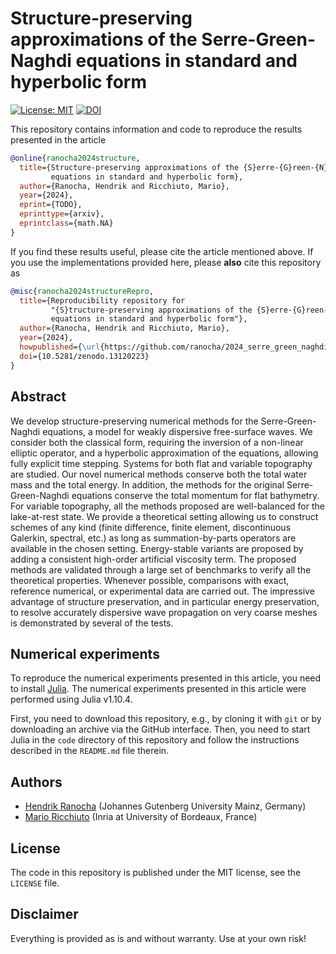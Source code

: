 # Structure-preserving approximations of the Serre-Green-Naghdi equations in standard and hyperbolic form

[![License: MIT](https://img.shields.io/badge/License-MIT-success.svg)](https://opensource.org/licenses/MIT)
[![DOI](https://zenodo.org/badge/DOI/10.5281/zenodo.13120223.svg)](https://zenodo.org/doi/10.5281/zenodo.13120223)

This repository contains information and code to reproduce the results presented
in the article
```bibtex
@online{ranocha2024structure,
  title={Structure-preserving approximations of the {S}erre-{G}reen-{N}aghdi
         equations in standard and hyperbolic form},
  author={Ranocha, Hendrik and Ricchiuto, Mario},
  year={2024},
  eprint={TODO},
  eprinttype={arxiv},
  eprintclass={math.NA}
}
```

If you find these results useful, please cite the article mentioned above. If you
use the implementations provided here, please **also** cite this repository as
```bibtex
@misc{ranocha2024structureRepro,
  title={Reproducibility repository for
         "{S}tructure-preserving approximations of the {S}erre-{G}reen-{N}aghdi
         equations in standard and hyperbolic form"},
  author={Ranocha, Hendrik and Ricchiuto, Mario},
  year={2024},
  howpublished={\url{https://github.com/ranocha/2024_serre_green_naghdi}},
  doi={10.5281/zenodo.13120223}
}
```

## Abstract

We develop structure-preserving numerical methods for the
Serre-Green-Naghdi equations, a model for weakly dispersive
free-surface waves. We consider both the classical form, requiring the inversion of a non-linear elliptic operator,
and a hyperbolic approximation of the equations, allowing fully explicit time stepping. Systems for both flat and variable topography are studied.
Our novel numerical methods conserve both the
total water mass and the total energy. In addition,
the methods for the original Serre-Green-Naghdi equations
conserve the total momentum for flat bathymetry.
For variable topography, all the methods proposed are well-balanced for the lake-at-rest state.
We provide  a theoretical setting allowing us to construct schemes
of any kind (finite difference, finite element, discontinuous Galerkin, spectral, etc.)
as long as summation-by-parts operators are available in the chosen setting.
Energy-stable variants are proposed by adding a consistent high-order artificial viscosity term.
The proposed methods are validated through a large set of benchmarks
to verify all the theoretical properties.
Whenever possible, comparisons with exact, reference numerical, or  experimental data are carried out.
The impressive advantage of structure preservation, and in particular energy preservation, to resolve accurately dispersive wave propagation
on very coarse meshes is demonstrated by several of the tests.


## Numerical experiments

To reproduce the numerical experiments presented in this article, you need
to install [Julia](https://julialang.org/).
The numerical experiments presented in this article were performed using
Julia v1.10.4.

First, you need to download this repository, e.g., by cloning it with `git`
or by downloading an archive via the GitHub interface. Then, you need to start
Julia in the `code` directory of this repository and follow the instructions
described in the `README.md` file therein.


## Authors

- [Hendrik Ranocha](https://ranocha.de) (Johannes Gutenberg University Mainz, Germany)
- [Mario Ricchiuto](https://team.inria.fr/cardamom/marioricchiuto) (Inria at University of Bordeaux, France)


## License

The code in this repository is published under the MIT license, see the
`LICENSE` file.


## Disclaimer

Everything is provided as is and without warranty. Use at your own risk!
